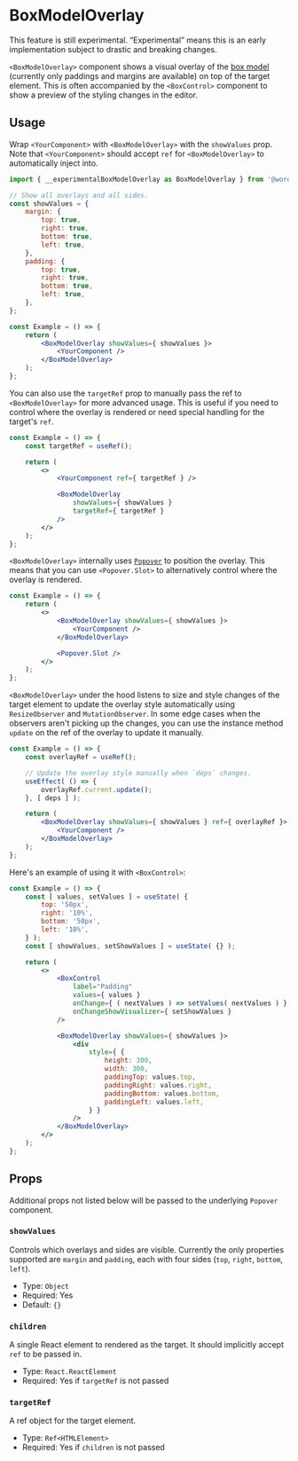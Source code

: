 # BoxModelOverlay

<div class="callout callout-alert">
This feature is still experimental. “Experimental” means this is an early implementation subject to drastic and breaking changes.
</div>

`<BoxModelOverlay>` component shows a visual overlay of the [box model](https://developer.mozilla.org/en-US/docs/Learn/CSS/Building_blocks/The_box_model) (currently only paddings and margins are available) on top of the target element. This is often accompanied by the `<BoxControl>` component to show a preview of the styling changes in the editor.

## Usage

Wrap `<YourComponent>` with `<BoxModelOverlay>` with the `showValues` prop.
Note that `<YourComponent>` should accept `ref` for `<BoxModelOverlay>` to automatically inject into.

```jsx
import { __experimentalBoxModelOverlay as BoxModelOverlay } from '@wordpress/components';

// Show all overlays and all sides.
const showValues = {
	margin: {
		top: true,
		right: true,
		bottom: true,
		left: true,
	},
	padding: {
		top: true,
		right: true,
		bottom: true,
		left: true,
	},
};

const Example = () => {
	return (
		<BoxModelOverlay showValues={ showValues }>
			<YourComponent />
		</BoxModelOverlay>
	);
};
```

You can also use the `targetRef` prop to manually pass the ref to `<BoxModelOverlay>` for more advanced usage. This is useful if you need to control where the overlay is rendered or need special handling for the target's `ref`.

```jsx
const Example = () => {
	const targetRef = useRef();

	return (
		<>
			<YourComponent ref={ targetRef } />

			<BoxModelOverlay
				showValues={ showValues }
				targetRef={ targetRef }
			/>
		</>
	);
};
```

`<BoxModelOverlay>` internally uses [`Popover`](https://github.com/WordPress/gutenberg/blob/HEAD/packages/components/src/popover/README.md) to position the overlay. This means that you can use `<Popover.Slot>` to alternatively control where the overlay is rendered.

```jsx
const Example = () => {
	return (
		<>
			<BoxModelOverlay showValues={ showValues }>
				<YourComponent />
			</BoxModelOverlay>

			<Popover.Slot />
		</>
	);
};
```

`<BoxModelOverlay>` under the hood listens to size and style changes of the target element to update the overlay style automatically using `ResizeObserver` and `MutationObserver`. In some edge cases when the observers aren't picking up the changes, you can use the instance method `update` on the ref of the overlay to update it manually.

```jsx
const Example = () => {
	const overlayRef = useRef();

	// Update the overlay style manually when `deps` changes.
	useEffect( () => {
		overlayRef.current.update();
	}, [ deps ] );

	return (
		<BoxModelOverlay showValues={ showValues } ref={ overlayRef }>
			<YourComponent />
		</BoxModelOverlay>
	);
};
```

Here's an example of using it with `<BoxControl>`:

```jsx
const Example = () => {
	const [ values, setValues ] = useState( {
		top: '50px',
		right: '10%',
		bottom: '50px',
		left: '10%',
	} );
	const [ showValues, setShowValues ] = useState( {} );

	return (
		<>
			<BoxControl
				label="Padding"
				values={ values }
				onChange={ ( nextValues ) => setValues( nextValues ) }
				onChangeShowVisualizer={ setShowValues }
			/>

			<BoxModelOverlay showValues={ showValues }>
				<div
					style={ {
						height: 300,
						width: 300,
						paddingTop: values.top,
						paddingRight: values.right,
						paddingBottom: values.bottom,
						paddingLeft: values.left,
					} }
				/>
			</BoxModelOverlay>
		</>
	);
};
```

## Props

Additional props not listed below will be passed to the underlying `Popover` component.

### `showValues`

Controls which overlays and sides are visible. Currently the only properties supported are `margin` and `padding`, each with four sides (`top`, `right`, `bottom`, `left`).

- Type: `Object`
- Required: Yes
- Default: `{}`

### `children`

A single React element to rendered as the target. It should implicitly accept `ref` to be passed in.

- Type: `React.ReactElement`
- Required: Yes if `targetRef` is not passed

### `targetRef`

A ref object for the target element.

- Type: `Ref<HTMLElement>`
- Required: Yes if `children` is not passed
